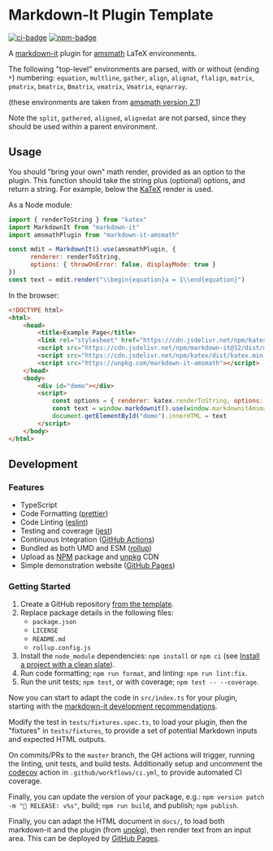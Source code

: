 # Markdown-It Plugin Template

[![ci-badge]][ci-link]
[![npm-badge]][npm-link]

A [markdown-it](https://github.com/markdown-it/markdown-it) plugin for [amsmath](https://ctan.org/pkg/amsmath) LaTeX environments.

The following "top-level" environments are parsed, with or without (ending `*`) numbering:
`equation`, `multline`, `gather`, `align`, `alignat`, `flalign`, `matrix`, `pmatrix`, `bmatrix`, `Bmatrix`, `vmatrix`, `Vmatrix`, `eqnarray`.

(these environments are taken from [amsmath version 2.1](http://anorien.csc.warwick.ac.uk/mirrors/CTAN/macros/latex/required/amsmath/amsldoc.pdf))

Note the `split`, `gathered`, `aligned`, `alignedat` are not parsed, since they should be used within a parent environment.

## Usage

You should "bring your own" math render, provided as an option to the plugin.
This function should take the string plus (optional) options, and return a string.
For example, below the [KaTeX](https://github.com/Khan/KaTeX) render is used.

As a Node module:

```javascript
import { renderToString } from "katex"
import MarkdownIt from "markdown-it"
import amsmathPlugin from "markdown-it-amsmath"

const mdit = MarkdownIt().use(amsmathPlugin, {
      renderer: renderToString,
      options: { throwOnError: false, displayMode: true }
})
const text = mdit.render("\\begin{equation}a = 1\\end{equation}")
```

In the browser:

```html
<!DOCTYPE html>
<html>
    <head>
        <title>Example Page</title>
        <link rel="stylesheet" href="https://cdn.jsdelivr.net/npm/katex/dist/katex.min.css">
        <script src="https://cdn.jsdelivr.net/npm/markdown-it@12/dist/markdown-it.min.js"></script>
        <script src="https://cdn.jsdelivr.net/npm/katex/dist/katex.min.js"></script>
        <script src="https://unpkg.com/markdown-it-amsmath"></script>
    </head>
    <body>
        <div id="demo"></div>
        <script>
            const options = { renderer: katex.renderToString, options: { throwOnError: false, displayMode: true }};
            const text = window.markdownit().use(window.markdownitAmsmath, options).render("\\begin{equation}a = 1\\end{equation}");
            document.getElementById("demo").innerHTML = text
        </script>
    </body>
</html>
```

## Development

### Features

- TypeScript
- Code Formatting ([prettier])
- Code Linting ([eslint])
- Testing and coverage ([jest])
- Continuous Integration ([GitHub Actions])
- Bundled as both UMD and ESM ([rollup])
- Upload as [NPM] package and [unpkg] CDN
- Simple demonstration website ([GitHub Pages])

### Getting Started

1. Create a GitHub repository [from the template](https://docs.github.com/en/github-ae@latest/github/creating-cloning-and-archiving-repositories/creating-a-repository-on-github/creating-a-repository-from-a-template).
2. Replace package details in the following files:
   - `package.json`
   - `LICENSE`
   - `README.md`
   - `rollup.config.js`
3. Install the `node_module` dependencies: `npm install` or `npm ci` (see [Install a project with a clean slate](https://docs.npmjs.com/cli/v7/commands/npm-ci)).
4. Run code formatting; `npm run format`, and linting: `npm run lint:fix`.
5. Run the unit tests; `npm test`, or with coverage; `npm test -- --coverage`.

Now you can start to adapt the code in `src/index.ts` for your plugin, starting with the [markdown-it development recommendations](https://github.com/markdown-it/markdown-it/blob/master/docs/development.md).

Modify the test in `tests/fixtures.spec.ts`, to load your plugin, then the "fixtures" in `tests/fixtures`, to provide a set of potential Markdown inputs and expected HTML outputs.

On commits/PRs to the `master` branch, the GH actions will trigger, running the linting, unit tests, and build tests.
Additionally setup and uncomment the [codecov](https://about.codecov.io/) action in `.github/workflows/ci.yml`, to provide automated CI coverage.

Finally, you can update the version of your package, e.g.: `npm version patch -m "🚀 RELEASE: v%s"`, build; `npm run build`, and publish; `npm publish`.

Finally, you can adapt the HTML document in `docs/`, to load both markdown-it and the plugin (from [unpkg]), then render text from an input area.
This can be deployed by [GitHub Pages].


[ci-badge]: https://github.com/executablebooks/markdown-it-amsmath/workflows/CI/badge.svg
[ci-link]: https://github.com/executablebooks/markdown-it--plugin-template/actions
[npm-badge]: https://img.shields.io/npm/v/markdown-it-amsmath.svg
[npm-link]: https://www.npmjs.com/package/markdown-it-amsmath

[GitHub Actions]: https://docs.github.com/en/actions
[GitHub Pages]: https://docs.github.com/en/pages
[prettier]: https://prettier.io/
[eslint]: https://eslint.org/
[Jest]: https://facebook.github.io/jest/
[Rollup]: https://rollupjs.org
[npm]: https://www.npmjs.com
[unpkg]: https://unpkg.com/
